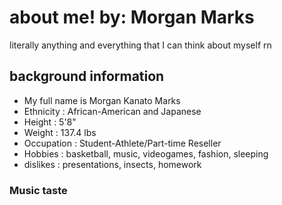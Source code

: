 # about me!                                                        by: Morgan Marks
literally anything and everything that I can think about myself rn
## **background information**
- My full name is Morgan Kanato Marks
- Ethnicity : African-American and Japanese
- Height : 5'8"
- Weight : 137.4 lbs
- Occupation : Student-Athlete/Part-time Reseller
- Hobbies : basketball, music, videogames, fashion, sleeping
- dislikes : presentations, insects, homework

### Music taste
